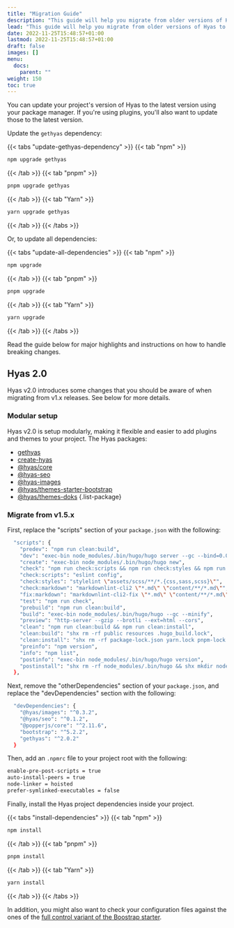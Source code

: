 ```yaml
---
title: "Migration Guide"
description: "This guide will help you migrate from older versions of Hyas to the latest version."
lead: "This guide will help you migrate from older versions of Hyas to the latest version."
date: 2022-11-25T15:48:57+01:00
lastmod: 2022-11-25T15:48:57+01:00
draft: false
images: []
menu:
  docs:
    parent: ""
weight: 150
toc: true
---
```


You can update your project's version of Hyas to the latest version using your package manager. If you're using plugins, you'll also want to update those to the latest version.

Update the `gethyas` dependency:

{{< tabs "update-gethyas-dependency" >}}
{{< tab "npm" >}}

```bash
npm upgrade gethyas
```

{{< /tab >}}
{{< tab "pnpm" >}}

```bash
pnpm upgrade gethyas
```

{{< /tab >}}
{{< tab "Yarn" >}}

```bash
yarn upgrade gethyas
```

{{< /tab >}}
{{< /tabs >}}

Or, to update all dependencies:

{{< tabs "update-all-dependencies" >}}
{{< tab "npm" >}}

```bash
npm upgrade
```

{{< /tab >}}
{{< tab "pnpm" >}}

```bash
pnpm upgrade
```

{{< /tab >}}
{{< tab "Yarn" >}}

```bash
yarn upgrade
```

{{< /tab >}}
{{< /tabs >}}

Read the guide below for major highlights and instructions on how to handle breaking changes.

## Hyas 2.0

Hyas v2.0 introduces some changes that you should be aware of when migrating from v1.x releases. See below for more details.

### Modular setup

Hyas v2.0 is setup modularly, making it flexible and easier to add plugins and themes to your project. The Hyas packages:

- [gethyas](https://github.com/h-enk/hyas)
- [create-hyas](https://github.com/gethyas/create-hyas)
- [@hyas/core](https://github.com/h-enk/hyas-core)
- [@hyas-seo](https://github.com/h-enk/hyas-seo)
- [@hyas-images](https://github.com/h-enk/hyas-images)
- [@hyas/themes-starter-bootstrap](https://github.com/h-enk/hyas-themes-starter-bootstrap)
- [@hyas/themes-doks](https://github.com/h-enk/hyas-themes-doks)
{.list-package}

### Migrate from v1.5.x

First, replace the "scripts" section of your `package.json` with the following:

```bash
  "scripts": {
    "predev": "npm run clean:build",
    "dev": "exec-bin node_modules/.bin/hugo/hugo server --gc --bind=0.0.0.0 --disableFastRender --baseURL=http://localhost",
    "create": "exec-bin node_modules/.bin/hugo/hugo new",
    "check": "npm run check:scripts && npm run check:styles && npm run check:markdown",
    "check:scripts": "eslint config",
    "check:styles": "stylelint \"assets/scss/**/*.{css,sass,scss}\"",
    "check:markdown": "markdownlint-cli2 \"*.md\" \"content/**/*.md\"",
    "fix:markdown": "markdownlint-cli2-fix \"*.md\" \"content/**/*.md\"",
    "test": "npm run check",
    "prebuild": "npm run clean:build",
    "build": "exec-bin node_modules/.bin/hugo/hugo --gc --minify",
    "preview": "http-server --gzip --brotli --ext=html --cors",
    "clean": "npm run clean:build && npm run clean:install",
    "clean:build": "shx rm -rf public resources .hugo_build.lock",
    "clean:install": "shx rm -rf package-lock.json yarn.lock pnpm-lock.yaml node_modules",
    "preinfo": "npm version",
    "info": "npm list",
    "postinfo": "exec-bin node_modules/.bin/hugo/hugo version",
    "postinstall": "shx rm -rf node_modules/.bin/hugo && shx mkdir node_modules/.bin/hugo && shx cp node_modules/gethyas/node_modules/.bin/hugo/* node_modules/.bin/hugo"
  },
```

Next, remove the "otherDependencies" section of your `package.json`, and replace the "devDependencies" section with the following:

```bash
  "devDependencies": {
    "@hyas/images": "^0.3.2",
    "@hyas/seo": "^0.1.2",
    "@popperjs/core": "^2.11.6",
    "bootstrap": "^5.2.2",
    "gethyas": "^2.0.2"
  }
```

Then, add an `.npmrc` file to your project root with the following:

```bash
enable-pre-post-scripts = true
auto-install-peers = true
node-linker = hoisted
prefer-symlinked-executables = false
```

Finally, install the Hyas project dependencies inside your project.

{{< tabs "install-dependencies" >}}
{{< tab "npm" >}}

```bash
npm install
```

{{< /tab >}}
{{< tab "pnpm" >}}

```bash
pnpm install
```

{{< /tab >}}
{{< tab "Yarn" >}}

```bash
yarn install
```

{{< /tab >}}
{{< /tabs >}}

In addition, you might also want to check your configuration files against the ones of the [full control variant of the Boostrap starter](https://github.com/gethyas/create-hyas/tree/main/template-bs-starter-full-control).
